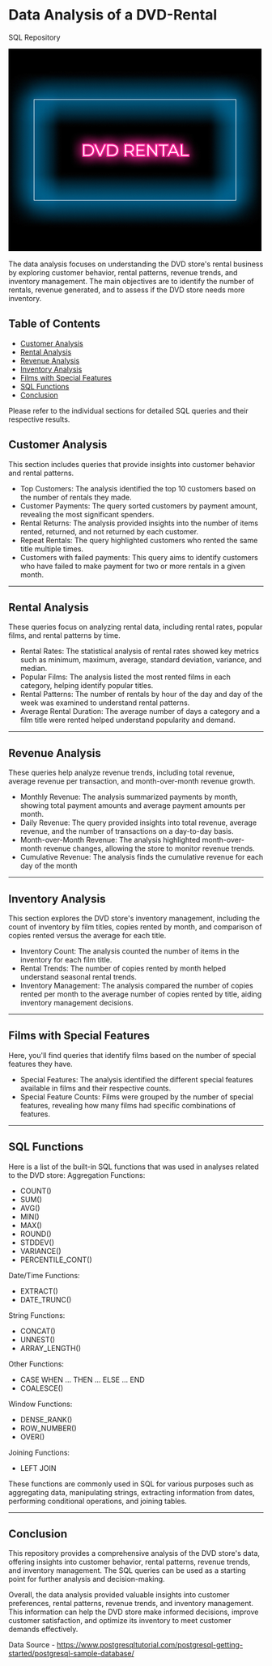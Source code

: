# Data Analysis of a DVD-Rental
SQL Repository 

![alt text](https://github.com/parinita88/DVD-Rental/blob/main/Background-Image.png?raw=true)

The data analysis focuses on understanding the DVD store's rental business by exploring customer behavior, rental patterns, revenue trends, and inventory management. The main objectives are to identify the number of rentals, revenue generated, and to assess if the DVD store needs more inventory.

## Table of Contents

- [Customer Analysis](#customer-analysis)
- [Rental Analysis](#rental-analysis)
- [Revenue Analysis](#revenue-analysis)
- [Inventory Analysis](#inventory-analysis)
- [Films with Special Features](#films-with-special-features)
- [SQL Functions](#sql-functions)
- [Conclusion](#conclusion)

Please refer to the individual sections for detailed SQL queries and their respective results.

## Customer Analysis

This section includes queries that provide insights into customer behavior and rental patterns.
  - Top Customers: The analysis identified the top 10 customers based on the number of rentals they made.
  - Customer Payments: The query sorted customers by payment amount, revealing the most significant spenders.
  - Rental Returns: The analysis provided insights into the number of items rented, returned, and not returned by each customer.
  - Repeat Rentals: The query highlighted customers who rented the same title multiple times.
  - Customers with failed payments: This query aims to identify customers who have failed to make payment for two or more rentals in a given month.

-------------

## Rental Analysis

These queries focus on analyzing rental data, including rental rates, popular films, and rental patterns by time.
  - Rental Rates: The statistical analysis of rental rates showed key metrics such as minimum, maximum, average, standard deviation, variance, and median.
  - Popular Films: The analysis listed the most rented films in each category, helping identify popular titles.
  - Rental Patterns: The number of rentals by hour of the day and day of the week was examined to understand rental patterns.
  - Average Rental Duration: The average number of days a category and a film title were rented helped understand popularity and demand.

-------------

## Revenue Analysis

These queries help analyze revenue trends, including total revenue, average revenue per transaction, and month-over-month revenue growth.
  - Monthly Revenue: The analysis summarized payments by month, showing total payment amounts and average payment amounts per month.
  - Daily Revenue: The query provided insights into total revenue, average revenue, and the number of transactions on a day-to-day basis.
  - Month-over-Month Revenue: The analysis highlighted month-over-month revenue changes, allowing the store to monitor revenue trends.
  - Cumulative Revenue: The analysis finds the cumulative revenue for each day of the month

-------------

## Inventory Analysis

This section explores the DVD store's inventory management, including the count of inventory by film titles, copies rented by month, and comparison of copies rented versus the average for each title.
  - Inventory Count: The analysis counted the number of items in the inventory for each film title.
  - Rental Trends: The number of copies rented by month helped understand seasonal rental trends.
  - Inventory Management: The analysis compared the number of copies rented per month to the average number of copies rented by title, aiding inventory management decisions.

-------------

## Films with Special Features

Here, you'll find queries that identify films based on the number of special features they have.
  - Special Features: The analysis identified the different special features available in films and their respective counts.
  - Special Feature Counts: Films were grouped by the number of special features, revealing how many films had specific combinations of features.

-------------

## SQL Functions

Here is a list of the built-in SQL functions that was used in analyses related to the DVD store:
Aggregation Functions:
  - COUNT()
  - SUM()
  - AVG()
  - MIN()
  - MAX()
  - ROUND()
  - STDDEV()
  - VARIANCE()
  - PERCENTILE_CONT()

Date/Time Functions:
  - EXTRACT()
  - DATE_TRUNC()

String Functions:
  - CONCAT()
  - UNNEST()
  - ARRAY_LENGTH()

Other Functions:
  - CASE WHEN ... THEN ... ELSE ... END
  - COALESCE()

Window Functions:
  - DENSE_RANK()
  - ROW_NUMBER()
  - OVER()

Joining Functions:
  - LEFT JOIN

These functions are commonly used in SQL for various purposes such as aggregating data, manipulating strings, extracting information from dates, performing conditional operations, and joining tables.

-------------

## Conclusion

This repository provides a comprehensive analysis of the DVD store's data, offering insights into customer behavior, rental patterns, revenue trends, and inventory management. The SQL queries can be used as a starting point for further analysis and decision-making.

Overall, the data analysis provided valuable insights into customer preferences, rental patterns, revenue trends, and inventory management. This information can help the DVD store make informed decisions, improve customer satisfaction, and optimize its inventory to meet customer demands effectively.

Data Source - https://www.postgresqltutorial.com/postgresql-getting-started/postgresql-sample-database/


